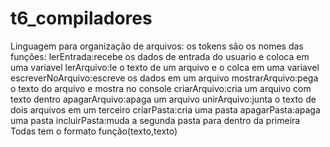 # t6_compiladores
Linguagem para organização de arquivos:
os tokens são os nomes das funções:
lerEntrada:recebe os dados de entrada do usuario e coloca em uma variavel
lerArquivo:le o texto de um arquivo e o colca em uma variavel
escreverNoArquivo:escreve os dados em um arquivo
mostrarArquivo:pega o texto do arquivo e mostra no console
criarArquivo:cria um arquivo com texto dentro
apagarArquivo:apaga um arquivo
unirArquivo:junta o texto de dois arquivos em um terceiro
criarPasta:cria uma pasta
apagarPasta:apaga uma pasta
incluirPasta:muda a segunda pasta para dentro da primeira
Todas tem o formato função(texto,texto)
